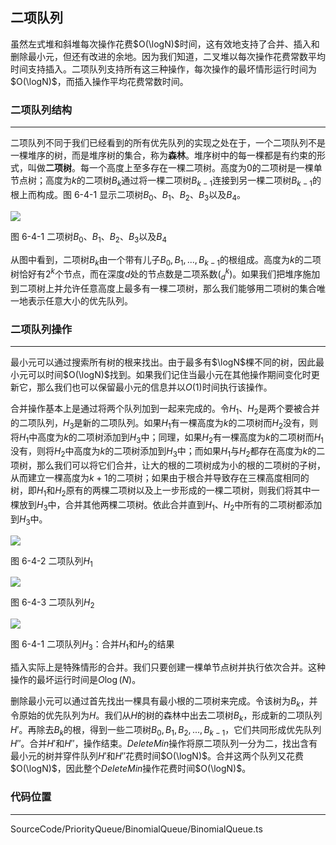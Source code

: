 <!-- @format -->

## 二项队列

虽然左式堆和斜堆每次操作花费$O(\logN)$时间，这有效地支持了合并、插入和删除最小元，但还有改进的余地。因为我们知道，二叉堆以每次操作花费常数平均时间支持插入。二项队列支持所有这三种操作，每次操作的最坏情形运行时间为$O(\logN)$，而插入操作平均花费常数时间。

### 二项队列结构

---

二项队列不同于我们已经看到的所有优先队列的实现之处在于，一个二项队列不是一棵堆序的树，而是堆序树的集合，称为**森林**。堆序树中的每一棵都是有约束的形式，叫做**二项树**。每一个高度上至多存在一棵二项树。高度为$0$的二项树是一棵单节点树；高度为$k$的二项树$B_k$通过将一棵二项树$B_{k-1}$连接到另一棵二项树$B_{k-1}$的根上而构成。图 6-4-1 显示二项树$B_0$、$B_1$、$B_2$、$B_3$以及$B_4$。

<image src="../../../Assets/Images/ch6/6-4-1.png">

图 6-4-1 二项树$B_0$、$B_1$、$B_2$、$B_3$以及$B_4$

从图中看到，二项树$B_k$由一个带有儿子$B_0,B_1,...,B_{k-1}$的根组成。高度为$k$的二项树恰好有$2^k$个节点，而在深度$d$处的节点数是二项系数$(^k_d)$。如果我们把堆序施加到二项树上并允许任意高度上最多有一棵二项树，那么我们能够用二项树的集合唯一地表示任意大小的优先队列。

### 二项队列操作

---

最小元可以通过搜索所有树的根来找出。由于最多有$\logN$棵不同的树，因此最小元可以时间$O(\logN)$找到。如果我们记住当最小元在其他操作期间变化时更新它，那么我们也可以保留最小元的信息并以$O(1)$时间执行该操作。

合并操作基本上是通过将两个队列加到一起来完成的。令$H_1$、$H_2$是两个要被合并的二项队列，$H_3$是新的二项队列。如果$H_1$有一棵高度为$k$的二项树而$H_2$没有，则将$H_1$中高度为$k$的二项树添加到$H_3$中；同理，如果$H_2$有一棵高度为$k$的二项树而$H_1$没有，则将$H_2$中高度为$k$的二项树添加到$H_3$中；而如果$H_1$与$H_2$都存在高度为$k$的二项树，那么我们可以将它们合并，让大的根的二项树成为小的根的二项树的子树，从而建立一棵高度为$k+1$的二项树；如果由于根合并导致存在三棵高度相同的树，即$H_1$和$H_2$原有的两棵二项树以及上一步形成的一棵二项树，则我们将其中一棵放到$H_3$中，合并其他两棵二项树。依此合并直到$H_1$、$H_2$中所有的二项树都添加到$H_3$中。

<image src="../../../Assets/Images/ch6/6-4-2.png">

图 6-4-2 二项队列$H_1$

<image src="../../../Assets/Images/ch6/6-4-3.png">

图 6-4-3 二项队列$H_2$

<image src="../../../Assets/Images/ch6/6-4-4.png">

图 6-4-1 二项队列$H_3$：合并$H_1$和$H_2$的结果

插入实际上是特殊情形的合并。我们只要创建一棵单节点树并执行依次合并。这种操作的最坏运行时间是$O\log(N)$。

删除最小元可以通过首先找出一棵具有最小根的二项树来完成。令该树为$B_k$，并令原始的优先队列为$H$。我们从$H$的树的森林中出去二项树$B_k$，形成新的二项队列$H'$。再除去$B_k$的根，得到一些二项树$B_0,B_1,B_2,...,B_{k-1}$，它们共同形成优先队列$H''$。合并$H'$和$H''$，操作结束。$DeleteMin$操作将原二项队列一分为二，找出含有最小元的树并穿件队列$H'$和$H''$花费时间$O(\logN)$。合并这两个队列又花费$O(\logN)$，因此整个$DeleteMin$操作花费时间$O(\logN)$。

### 代码位置

---

SourceCode/PriorityQueue/BinomialQueue/BinomialQueue.ts
